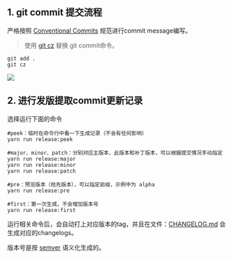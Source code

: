 
## 1. git commit 提交流程
严格按照 [Conventional Commits](https://www.conventionalcommits.org/zh-hans/v1.0.0/) 规范进行commit message编写。

> 使用 [git cz](https://github.com/commitizen/cz-cli#making-your-repo-commitizen-friendly) 替换 git commit命令。
```shell
git add . 
git cz
```

![](https://github.com/commitizen/cz-cli/raw/master/meta/screenshots/add-commit.png)

## 2. 进行发版提取commit更新记录
选择运行下面的命令

```shell
#peek：临时在命令行中看一下生成记录（不会有任何影响）
yarn run release:peek

#major、minor、patch：分别对应主版本、此版本和补丁版本，可以根据提交情况手动指定
yarn run release:major
yarn run release:minor
yarn run release:patch

#pre：预览版本（抢先版本），可以指定前缀，示例中为 alpha
yarn run release:pre

#first：第一次生成，不会增加版本号
yarn run release:first
```

运行相关命令后，会自动打上对应版本的tag，并且在文件：[CHANGELOG.md](CHANGELOG.md) 会生成对应的changelogs。

版本号是按 [semver](https://semver.org/lang/zh-CN/) 语义化生成的。




